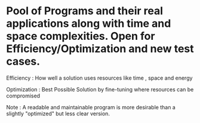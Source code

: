 # Pool of Programs and their real applications along with time and space complexities. Open for Efficiency/Optimization and new test cases.

Efficiency : How well a solution uses resources like time , space and energy

Optimization : Best Possible Solution by fine-tuning where resources can be compromised

Note : A readable and maintainable program is more desirable than a slightly "optimized" but less clear version.
